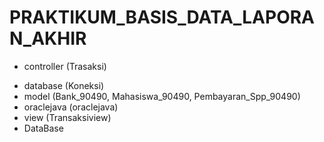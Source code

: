 # PRAKTIKUM_BASIS_DATA_LAPORAN_AKHIR
+ controller 
(Trasaksi)
- database (Koneksi)
- model (Bank_90490, Mahasiswa_90490, Pembayaran_Spp_90490)
- oraclejava (oraclejava)
- view (Transaksiview)
- DataBase
